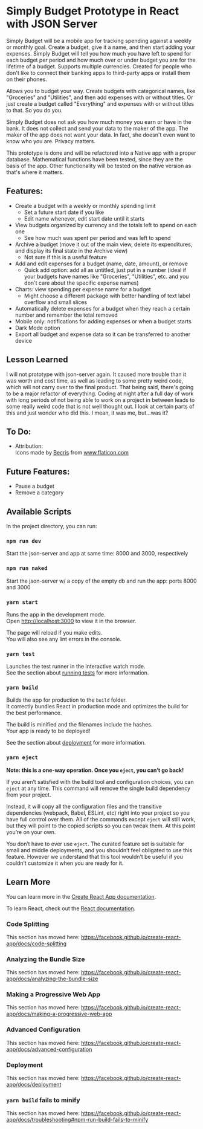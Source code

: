 # Simply Budget Prototype in React with JSON Server

Simply Budget will be a mobile app for tracking spending against a weekly or monthly goal. Create a budget, give it a name, and then start adding your expenses. Simply Budget will tell you how much you have left to spend for each budget per period and how much over or under budget you are for the lifetime of a budget. Supports multiple currencies. Created for people who don't like to connect their banking apps to third-party apps or install them on their phones.

Allows you to budget your way. Create budgets with categorical names, like "Groceries" and "Utilities", and then add expenses with or without titles. Or just create a budget called "Everything" and expenses with or without titles to that. So you do you.

Simply Budget does not ask you how much money you earn or have in the bank. It does not collect and send your data to the maker of the app. The maker of the app does not want your data. In fact, she doesn't even want to know who you are. Privacy matters.

This prototype is done and will be refactored into a Native app with a proper database. Mathematical functions have been tested, since they are the basis of the app. Other functionality will be tested on the native version as that's where it matters.

## Features:

- Create a budget with a weekly or monthly spending limit
  - Set a future start date if you like
  - Edit name whenever, edit start date until it starts
- View budgets organized by currency and the totals left to spend on each one
  - See how much was spent per period and was left to spend
- Archive a budget (move it out of the main view, delete its expenditures, and display its final state in the Archive view)
  - Not sure if this is a useful feature
- Add and edit expenses for a budget (name, date, amount), or remove
  - Quick add option: add all as untitled, just put in a number (ideal if your budgets have names like "Groceries", "Utilities", etc. and you don't care about the specific expense names)
- Charts: view spending per expense name for a budget
  - Might choose a different package with better handling of text label overflow and small slices
- Automatically delete expenses for a budget when they reach a certain number and remember the total removed
- Mobile only: notifications for adding expenses or when a budget starts
- Dark Mode option
- Export all budget and expense data so it can be transferred to another device

## Lesson Learned

I will not prototype with json-server again. It caused more trouble than it was worth and cost time, as well as leading to some pretty weird code, which will not carry over to the final product. That being said, there's going to be a major refactor of everything. Coding at night after a full day of work with long periods of not being able to work on a project in between leads to some really weird code that is not well thought out. I look at certain parts of this and just wonder who did this. I mean, it was me, but...was it?

## To Do:

- Attribution: <div>Icons made by <a href="https://www.flaticon.com/authors/becris" title="Becris">Becris</a> from <a href="https://www.flaticon.com/" title="Flaticon">www.flaticon.com</a></div>

## Future Features:

- Pause a budget
- Remove a category

## Available Scripts

In the project directory, you can run:

### `npm run dev`

Start the json-server and app at same time: 8000 and 3000, respectively

### `npm run naked`

Start the json-server w/ a copy of the empty db and run the app: ports 8000 and 3000

### `yarn start`

Runs the app in the development mode.<br />
Open [http://localhost:3000](http://localhost:3000) to view it in the browser.

The page will reload if you make edits.<br />
You will also see any lint errors in the console.

### `yarn test`

Launches the test runner in the interactive watch mode.<br />
See the section about [running tests](https://facebook.github.io/create-react-app/docs/running-tests) for more information.

### `yarn build`

Builds the app for production to the `build` folder.<br />
It correctly bundles React in production mode and optimizes the build for the best performance.

The build is minified and the filenames include the hashes.<br />
Your app is ready to be deployed!

See the section about [deployment](https://facebook.github.io/create-react-app/docs/deployment) for more information.

### `yarn eject`

**Note: this is a one-way operation. Once you `eject`, you can’t go back!**

If you aren’t satisfied with the build tool and configuration choices, you can `eject` at any time. This command will remove the single build dependency from your project.

Instead, it will copy all the configuration files and the transitive dependencies (webpack, Babel, ESLint, etc) right into your project so you have full control over them. All of the commands except `eject` will still work, but they will point to the copied scripts so you can tweak them. At this point you’re on your own.

You don’t have to ever use `eject`. The curated feature set is suitable for small and middle deployments, and you shouldn’t feel obligated to use this feature. However we understand that this tool wouldn’t be useful if you couldn’t customize it when you are ready for it.

## Learn More

You can learn more in the [Create React App documentation](https://facebook.github.io/create-react-app/docs/getting-started).

To learn React, check out the [React documentation](https://reactjs.org/).

### Code Splitting

This section has moved here: https://facebook.github.io/create-react-app/docs/code-splitting

### Analyzing the Bundle Size

This section has moved here: https://facebook.github.io/create-react-app/docs/analyzing-the-bundle-size

### Making a Progressive Web App

This section has moved here: https://facebook.github.io/create-react-app/docs/making-a-progressive-web-app

### Advanced Configuration

This section has moved here: https://facebook.github.io/create-react-app/docs/advanced-configuration

### Deployment

This section has moved here: https://facebook.github.io/create-react-app/docs/deployment

### `yarn build` fails to minify

This section has moved here: https://facebook.github.io/create-react-app/docs/troubleshooting#npm-run-build-fails-to-minify
